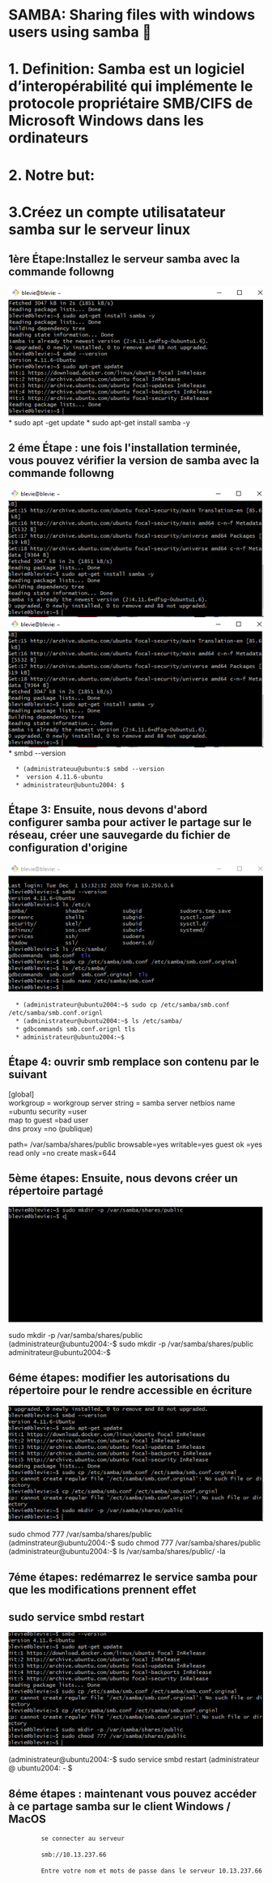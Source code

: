 
# SAMBA: Sharing files with windows users using samba  :lion:


# 1.	Definition: Samba est un logiciel d’interopérabilité qui implémente le protocole propriétaire SMB/CIFS de Microsoft Windows dans les ordinateurs 



# 2. Notre but:



# 3.Créez un compte utilisatateur samba sur le serveur linux


   
   
## 1ère Étape:Installez le serveur samba avec la commande followng
![image](IMAGES/samba1.PNG)
     * sudo apt -get update
     * sudo apt-get install samba -y
   
   
   
## 2 éme Étape : une fois l'installation terminée, vous pouvez vérifier la version de samba avec la commande followng
   ![image](IMAGES/samba2.PNG)    
    ![image](IMAGES/samba2.PNG)     
      *  smbd --version
 
      * (administrateuu@ubuntu:$ smbd --version
      *  version 4.11.6-ubuntu
      * administrateur@ubuntu2004: $
 
## Étape 3: Ensuite, nous devons d'abord configurer samba pour activer le partage sur le réseau, créer une sauvegarde du fichier de configuration d'origine
 
   ![image](IMAGES/SAMBA3B.PNG) 
   
      * (administrateur@ubuntu2004:~$ sudo cp /etc/samba/smb.conf /etc/samba/smb.conf.orignl
      * (administrateur@ubuntu2004:~$ ls /etc/samba/
      * gdbcommands smb.conf.orignl tls
      * administrateur@ubuntu2004:~$
 


## Étape 4: ouvrir smb remplace son contenu par le suivant

[global]  
workgroup = workgroup
server string = samba server
netbios name =ubuntu
security =user  
map to guest =bad user  
dns proxy =no
(publique)
  
path= /var/samba/shares/public
browsable=yes
writable=yes
guest ok =yes
read only =no
create mask=644


## 5ème étapes: Ensuite, nous devons créer un répertoire partagé


![image](IMAGES/samba5.PNG)

 sudo mkdir -p /var/samba/shares/public  
 (administrateur@ubuntu2004:-$ sudo mkdir -p /var/samba/shares/public  
 adminitrateur@ubuntu2004:-$  

 
 
 
 
## 6éme étapes: modifier les autorisations du répertoire pour le rendre accessible en écriture


![image](IMAGES/samba6.PNG)


 sudo chmod 777 /var/samba/shares/public  
 (adminstrateur@ubuntu2004:-$ sudo chmod 777 /var/samba/shares/public  
 (administrateur@ubuntu2004:-$ ls /var/samba/shares/public/ -la  
       
       
## 7éme étapes: redémarrez le service samba pour que les modifications prennent effet
  ## sudo service smbd restart
  
  
![image](IMAGES/samba7.PNG)  
  
  (administrateur@ubuntu2004:-$ sudo service smbd restart
  (administrateur @ ubuntu2004: - $ 
  
 
## 8éme étapes : maintenant vous pouvez accéder à ce partage samba sur le client Windows / MacOS
  
             se connecter au serveur 
             
             smb://10.13.237.66
            
             Entre votre nom et mots de passe dans le serveur 10.13.237.66







 

